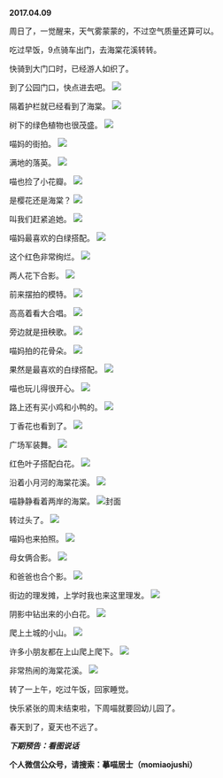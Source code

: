 
          
**2017.04.09**

周日了，一觉醒来，天气雾蒙蒙的，不过空气质量还算可以。

吃过早饭，9点骑车出门，去海棠花溪转转。

快骑到大门口时，已经游人如织了。

到了公园门口，快点进去吧。
![](http://wx3.sinaimg.cn/large/627d9660ly1fegcwh56akj20yg0mzwia.jpg)


隔着护栏就已经看到了海棠。
![](http://wx3.sinaimg.cn/large/627d9660ly1fegcwgbza2j20yg0mzjvs.jpg)


树下的绿色植物也很茂盛。
![](http://wx3.sinaimg.cn/large/627d9660ly1fegcwdn9bgj20yg0mzdoq.jpg)


喵妈的街拍。
![](http://wx3.sinaimg.cn/large/627d9660ly1fegcw8aem8j20yg0mzwhv.jpg)


满地的落英。
![](http://wx3.sinaimg.cn/large/627d9660ly1fegcweere2j20yg0mz0yp.jpg)


喵也捡了小花瓣。
![](http://wx3.sinaimg.cn/large/627d9660ly1fegcwbwn72j20yg0mzwgu.jpg)


是樱花还是海棠？
![](http://wx3.sinaimg.cn/large/627d9660ly1fegcwc5ctwj20yg0mz41r.jpg)


叫我们赶紧追她。
![](http://wx3.sinaimg.cn/large/627d9660ly1fegcwghwcoj20yg0mzwh7.jpg)


喵妈最喜欢的白绿搭配。
![](http://wx3.sinaimg.cn/large/627d9660ly1fegcwgpndjj20yg0mzn5b.jpg)


这个红色非常绚烂。
![](http://wx3.sinaimg.cn/large/627d9660ly1fegcwbn4roj20yg0mzgqq.jpg)


两人花下合影。
![](http://wx3.sinaimg.cn/large/627d9660ly1fegcwfyad1j20yg0mzaev.jpg)


前来摆拍的模特。
![](http://wx3.sinaimg.cn/large/627d9660ly1fegcw8ywhnj20yg0mz78h.jpg)


高高着看大合唱。
![](http://wx3.sinaimg.cn/large/627d9660ly1fegcwhgy6yj20yg0mz79e.jpg)


旁边就是扭秧歌。
![](http://wx3.sinaimg.cn/large/627d9660ly1fegcw8nyn0j20yg0mzah1.jpg)


喵妈拍的花骨朵。
![](http://wx3.sinaimg.cn/large/627d9660ly1fegcwa7hrfj20yg0mz0x1.jpg)


果然是最喜欢的白绿搭配。
![](http://wx3.sinaimg.cn/large/627d9660ly1fegcwe7oj3j20yg0mz424.jpg)


喵也玩儿得很开心。
![](http://wx3.sinaimg.cn/large/627d9660ly1fegcwakgxcj20yg0mzgov.jpg)


路上还有买小鸡和小鸭的。
![](http://wx3.sinaimg.cn/large/627d9660ly1fegcwdtwrqj20yg0mzq5s.jpg)


丁香花也看到了。
![](http://wx3.sinaimg.cn/large/627d9660ly1fegcw9g218j20yg0mzgqm.jpg)


广场军装舞。
![](http://wx3.sinaimg.cn/large/627d9660ly1fegcwbff4jj20yg0mz79i.jpg)


红色叶子搭配白花。
![](http://wx3.sinaimg.cn/large/627d9660ly1fegcw9zsr1j20yg0mzmzv.jpg)


沿着小月河的海棠花溪。
![](http://wx3.sinaimg.cn/large/627d9660ly1fegcwase9lj20yg0mzk1j.jpg)


喵静静看着两岸的海棠。
![](http://wx3.sinaimg.cn/large/627d9660ly1fegcwb5hy6j20yg0mz0wb.jpg)封面


转过头了。
![](http://wx3.sinaimg.cn/large/627d9660ly1fegcwg4uwqj20yg0mz0uu.jpg)


喵妈也来拍照。
![](http://wx3.sinaimg.cn/large/627d9660ly1fegcwchndpj20yg0mz76q.jpg)


母女俩合影。
![](http://wx3.sinaimg.cn/large/627d9660ly1fegcw9tab0j20yg0mztc2.jpg)


和爸爸也合个影。
![](http://wx3.sinaimg.cn/large/627d9660ly1fegcwfdjq6j20yg0mz77m.jpg)


街边的理发摊，上学时我也来这里理发。
![](http://wx3.sinaimg.cn/large/627d9660ly1fegcwe02eej20yg0mz7ag.jpg)


阴影中钻出来的小白花。
![](http://wx3.sinaimg.cn/large/627d9660ly1fegcwf00p4j20yg0mzjur.jpg)


爬上土城的小山。
![](http://wx3.sinaimg.cn/large/627d9660ly1fegcwd9hnsj20yg0mzwka.jpg)


许多小朋友都在上山爬上爬下。
![](http://wx3.sinaimg.cn/large/627d9660ly1fegcwcwzlfj20yg0mz11x.jpg)


非常热闹的海棠花溪。
![](http://wx3.sinaimg.cn/large/627d9660ly1fegcwfkobqj20yg0mz4a1.jpg)


转了一上午，吃过午饭，回家睡觉。

快乐紧张的周末结束啦，下周喵就要回幼儿园了。

春天到了，夏天也不远了。


***下期预告：看图说话***


**个人微信公众号，请搜索：摹喵居士（momiaojushi）**

        